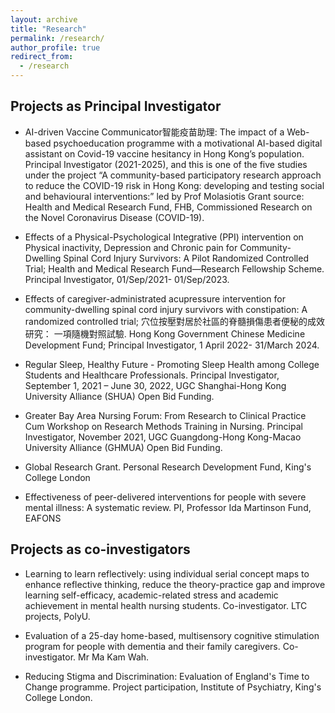 ```yaml
---
layout: archive
title: "Research"
permalink: /research/
author_profile: true
redirect_from:
  - /research
---
```



## Projects as Principal Investigator
* AI-driven Vaccine Communicator智能疫苗助理: The impact of a Web-based psychoeducation programme with a motivational AI-based digital assistant on Covid-19 vaccine hesitancy in Hong Kong’s population. Principal Investigator (2021-2025), and this is one of the five studies under the project “A community-based participatory research approach to reduce the COVID-19 risk in Hong Kong: developing and testing social and behavioural interventions:” led by Prof Molasiotis Grant source: Health and Medical Research Fund, FHB, Commissioned Research on the Novel Coronavirus Disease (COVID-19).

* Effects of a Physical-Psychological Integrative (PPI) intervention on Physical inactivity, Depression and Chronic pain for Community-Dwelling Spinal Cord Injury Survivors: A Pilot Randomized Controlled Trial; Health and Medical Research Fund—Research Fellowship Scheme. Principal Investigator, 01/Sep/2021- 01/Sep/2023. 

* Effects of caregiver-administrated acupressure intervention for community-dwelling spinal cord injury survivors with constipation: A randomized controlled trial; 穴位按壓對居於社區的脊髓損傷患者便秘的成效研究： 一項隨機對照試驗. Hong Kong Government Chinese Medicine Development Fund;  Principal Investigator, 1 April 2022- 31/March 2024. 

* Regular Sleep, Healthy Future - Promoting Sleep Health among College Students and Healthcare Professionals. Principal Investigator, September 1, 2021 – June 30, 2022,  UGC Shanghai-Hong Kong University Alliance (SHUA) Open Bid Funding.


* Greater Bay Area Nursing Forum: From Research to Clinical Practice Cum Workshop on Research Methods Training in Nursing. Principal Investigator, November 2021,  UGC Guangdong-Hong Kong-Macao University Alliance (GHMUA) Open Bid Funding.

* Global Research Grant. Personal Research Development Fund,  King's College London

* Effectiveness of peer-delivered interventions for people with severe mental illness: A systematic review. PI,  Professor Ida Martinson Fund, EAFONS
 

## Projects as co-investigators

* Learning to learn reflectively: using individual serial concept maps to enhance reflective thinking, reduce the theory-practice gap and improve learning self-efficacy, academic-related stress and academic achievement in mental health nursing students. Co-investigator. LTC projects, PolyU. 

* Evaluation of a 25-day home-based, multisensory cognitive stimulation program for people with dementia and their family caregivers. Co-investigator. Mr Ma Kam Wah. 

* Reducing Stigma and Discrimination: Evaluation of England's Time to Change programme. Project participation, Institute of Psychiatry, King's College London.
